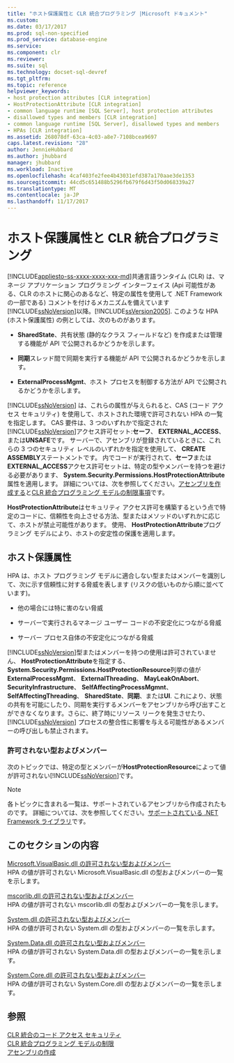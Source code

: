 ```yaml
---
title: "ホスト保護属性と CLR 統合プログラミング |Microsoft ドキュメント"
ms.custom: 
ms.date: 03/17/2017
ms.prod: sql-non-specified
ms.prod_service: database-engine
ms.service: 
ms.component: clr
ms.reviewer: 
ms.suite: sql
ms.technology: docset-sql-devref
ms.tgt_pltfrm: 
ms.topic: reference
helpviewer_keywords:
- host protection attributes [CLR integration]
- HostProtectionAttribute [CLR integration]
- common language runtime [SQL Server], host protection attributes
- disallowed types and members [CLR integration]
- common language runtime [SQL Server], disallowed types and members
- HPAs [CLR integration]
ms.assetid: 268078df-63ca-4c03-a8e7-7108bcea9697
caps.latest.revision: "28"
author: JennieHubbard
ms.author: jhubbard
manager: jhubbard
ms.workload: Inactive
ms.openlocfilehash: 4caf403fe2fee4b43031efd387a170aae3de1353
ms.sourcegitcommit: 44cd5c651488b5296fb679f6d43f50d068339a27
ms.translationtype: MT
ms.contentlocale: ja-JP
ms.lasthandoff: 11/17/2017
---
```

# <a name="host-protection-attributes-and-clr-integration-programming"></a>ホスト保護属性と CLR 統合プログラミング
[!INCLUDE[appliesto-ss-xxxx-xxxx-xxx-md](../../includes/appliesto-ss-xxxx-xxxx-xxx-md.md)]共通言語ランタイム (CLR) は、マネージ アプリケーション プログラミング インターフェイス (Api 可能性がある、CLR のホストに関心のあるなど、特定の属性を使用して .NET Framework の一部である) コメントを付けるメカニズムを備えています[!INCLUDE[ssNoVersion](../../includes/ssnoversion-md.md)]以降。[!INCLUDE[ssVersion2005](../../includes/ssversion2005-md.md)]. このような HPA (ホスト保護属性) の例としては、次のものがあります。  
  
-   **SharedState**、共有状態 (静的なクラス フィールドなど) を作成または管理する機能が API で公開されるかどうかを示します。  
  
-   **同期**スレッド間で同期を実行する機能が API で公開されるかどうかを示します。  
  
-   **ExternalProcessMgmt**、ホスト プロセスを制御する方法が API で公開されるかどうかを示します。  
  
 [!INCLUDE[ssNoVersion](../../includes/ssnoversion-md.md)] は、これらの属性が与えられると、CAS (コード アクセス セキュリティ) を使用して、ホストされた環境で許可されない HPA の一覧を指定します。 CAS 要件は、3 つのいずれかで指定された[!INCLUDE[ssNoVersion](../../includes/ssnoversion-md.md)]アクセス許可セット:**セーフ**、 **EXTERNAL_ACCESS**、または**UNSAFE**です。 サーバーで、アセンブリが登録されているときに、これらの 3 つのセキュリティ レベルのいずれかを指定を使用して、 **CREATE ASSEMBLY**ステートメントです。 内でコードが実行されて、**セーフ**または**EXTERNAL_ACCESS**アクセス許可セットは、特定の型やメンバーを持つを避ける必要があります、 **System.Security.Permissions.HostProtectionAttribute**属性を適用します。 詳細については、次を参照してください。[アセンブリを作成する](../../relational-databases/clr-integration/assemblies/creating-an-assembly.md)と[CLR 統合プログラミング モデルの制限事項](../../relational-databases/clr-integration/database-objects/clr-integration-programming-model-restrictions.md)です。  
  
 **HostProtectionAttribute**はセキュリティ アクセス許可を構築するという点で特定のコードに、信頼性を向上させる方法、型またはメソッドのいずれかに応じて、ホストが禁止可能性があります。 使用、 **HostProtectionAttribute**プログラミング モデルにより、ホストの安定性の保護を適用します。  
  
## <a name="host-protection-attributes"></a>ホスト保護属性  
 HPA は、ホスト プログラミング モデルに適合しない型またはメンバーを識別して、次に示す信頼性に対する脅威を表します (リスクの低いものから順に並べています)。  
  
-   他の場合には特に害のない脅威  
  
-   サーバーで実行されるマネージ ユーザー コードの不安定化につながる脅威  
  
-   サーバー プロセス自体の不安定化につながる脅威  
  
 [!INCLUDE[ssNoVersion](../../includes/ssnoversion-md.md)]型またはメンバーを持つの使用は許可されていません、 **HostProtectionAttribute**を指定する、 **System.Security.Permissions.HostProtectionResource**列挙の値が**ExternalProcessMgmt**、 **ExternalThreading**、 **MayLeakOnAbort**、 **SecurityInfrastructure**、 **SelfAffectingProcessMgmnt**、 **SelfAffectingThreading**、 **SharedState**、**同期**、または**UI**. これにより、状態の共有を可能にしたり、同期を実行するメンバーをアセンブリから呼び出すことができなくなります。さらに、終了時にリソース リークを発生させたり、[!INCLUDE[ssNoVersion](../../includes/ssnoversion-md.md)] プロセスの整合性に影響を与える可能性があるメンバーの呼び出しも禁止されます。  
  
### <a name="disallowed-types-and-members"></a>許可されない型およびメンバー  
 次のトピックでは、特定の型とメンバーが**HostProtectionResource**によって値が許可されない[!INCLUDE[ssNoVersion](../../includes/ssnoversion-md.md)]です。  
  
> [!NOTE]  
>  各トピックに含まれる一覧は、サポートされているアセンブリから作成されたものです。  詳細については、次を参照してください。[サポートされている .NET Framework ライブラリ](../../relational-databases/clr-integration/database-objects/supported-net-framework-libraries.md)です。  
  
## <a name="in-this-section"></a>このセクションの内容  
 [Microsoft.VisualBasic.dll の許可されない型およびメンバー](../../relational-databases/clr-integration-security-host-protection-attributes/disallowed-types-and-members-in-microsoft-visualbasic-dll.md)  
 HPA の値が許可されない Microsoft.VisualBasic.dll の型およびメンバーの一覧を示します。  
  
 [mscorlib.dll の許可されない型およびメンバー](../../relational-databases/clr-integration-security-host-protection-attributes/disallowed-types-and-members-in-mscorlib-dll.md)  
 HPA の値が許可されない mscorlib.dll の型およびメンバーの一覧を示します。  
  
 [System.dll の許可されない型およびメンバー](../../relational-databases/clr-integration-security-host-protection-attributes/disallowed-types-and-members-in-system-dll.md)  
 HPA の値が許可されない System.dll の型およびメンバーの一覧を示します。  
  
 [System.Data.dll の許可されない型およびメンバー](../../relational-databases/clr-integration-security-host-protection-attributes/disallowed-types-and-members-in-system-data-dll.md)  
 HPA の値が許可されない System.Data.dll の型およびメンバーの一覧を示します。  
  
 [System.Core.dll の許可されない型およびメンバー](../../relational-databases/clr-integration-security-host-protection-attributes/disallowed-types-and-members-in-system-core-dll.md)  
 HPA の値が許可されない System.Core.dll の型およびメンバーの一覧を示します。  
  
## <a name="see-also"></a>参照  
 [CLR 統合のコード アクセス セキュリティ](../../relational-databases/clr-integration/security/clr-integration-code-access-security.md)   
 [CLR 統合プログラミング モデルの制限](../../relational-databases/clr-integration/database-objects/clr-integration-programming-model-restrictions.md)   
 [アセンブリの作成](../../relational-databases/clr-integration/assemblies/creating-an-assembly.md)  
  
  
